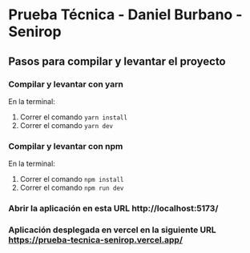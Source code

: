 # Prueba Técnica - Daniel Burbano - Senirop

## Pasos para compilar y levantar el proyecto

### Compilar y levantar con **yarn**

En la terminal:

1. Correr el comando `yarn install`
2. Correr el comando `yarn dev`

### Compilar y levantar con **npm**

En la terminal:

1. Correr el comando `npm install`
2. Correr el comando `npm run dev`

### Abrir la aplicación en esta URL **http://localhost:5173/**

### Aplicación desplegada en vercel en la siguiente URL **https://prueba-tecnica-senirop.vercel.app/**
